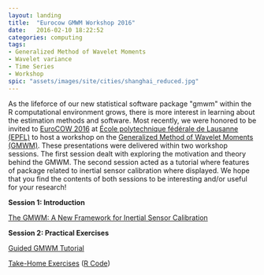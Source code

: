 ```yaml
---
layout: landing
title:  "Eurocow GMWM Workshop 2016"
date:   2016-02-10 18:22:52
categories: computing
tags: 
- Generalized Method of Wavelet Moments
- Wavelet variance
- Time Series
- Workshop
spic: "assets/images/site/cities/shanghai_reduced.jpg"
---
```


As the lifeforce of our new statistical software package "gmwm" within the R computational environment grows, there is more interest in learning about the estimation methods and software. Most recently, we were honored to be invited to [EuroCOW 2016](http://www.eurocow2016.org/) at [École polytechnique fédérale de Lausanne (EPFL)](https://www.epfl.ch/index.en.html) to host a workshop on the [Generalized Method of Wavelet Moments (GMWM)](http://smac-group.com/methods/gmwm). These presentations were delivered within two workshop sessions. The first session dealt with exploring the motivation and theory behind the GMWM.  The second session  acted as a tutorial where features of package related to inertial sensor calibration where displayed. We hope that you find the contents of both sessions to be interesting and/or useful for your research!


**Session 1: Introduction**

[The GMWM: A New Framework for Inertial Sensor Calibration](/assets/conferences/eurocow2016/Eurocow_GMWM.pdf)

**Session 2: Practical Exercises**

[Guided GMWM Tutorial](/assets/conferences/eurocow2016/eurocow_GMWM_workshop_R.html)
 
[Take-Home Exercises](/assets/conferences/eurocow2016/eurocow_exercise_sheet.pdf) ([R Code](/assets/conferences/eurocow2016/eurocow_exercise_code.r))
